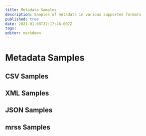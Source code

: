 ```yaml
---
title: Metadata Samples
description: Samples of metadata in various supported formats
published: true
date: 2021-01-08T22:17:46.007Z
tags: 
editor: markdown
---
```


# Metadata Samples

## CSV Samples



## XML Samples

## JSON Samples

## mrss Samples